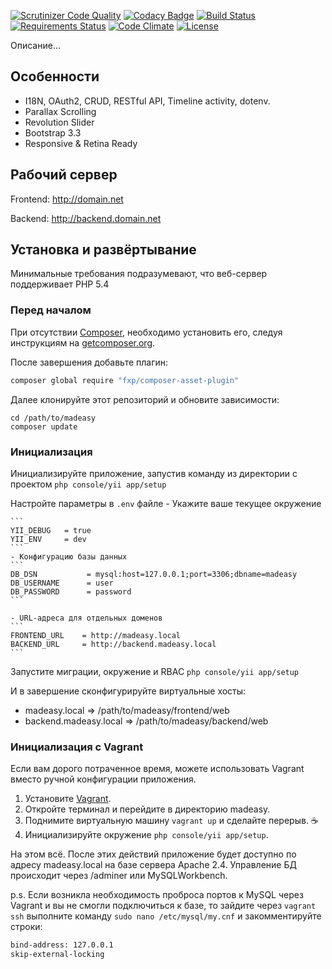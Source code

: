 [![Scrutinizer Code Quality](https://scrutinizer-ci.com/g/Exoticness/madeasy/badges/quality-score.png?b=master)](https://scrutinizer-ci.com/g/Exoticness/madeasy/?branch=master) [![Codacy Badge](https://img.shields.io/badge/codacy-B-brightgreen.svg)](https://www.codacy.com/app/roof1rst/list) [![Build Status](https://scrutinizer-ci.com/g/Exoticness/madeasy/badges/build.png?b=master)](https://scrutinizer-ci.com/g/Exoticness/madeasy/build-status/master) [![Requirements Status](https://requires.io/github/Exoticness/madeasy/requirements.svg?branch=master)](https://requires.io/github/Exoticness/madeasy/requirements/?branch=master) [![Code Climate](https://img.shields.io/codeclimate/github/kabisaict/flow.svg)]() [![License](https://img.shields.io/badge/licence-GPLv3-brightgreen.svg?style=flat)]()

Описание...


Особенности
--------
- I18N, OAuth2, CRUD, RESTful API, Timeline activity, dotenv.
- Parallax Scrolling
- Revolution Slider
- Bootstrap 3.3
- Responsive & Retina Ready

Рабочий сервер
----
Frontend:
http://domain.net

Backend:
http://backend.domain.net

Установка и развёртывание
------------

Минимальные требования подразумевают, что веб-сервер поддерживает PHP 5.4

### Перед началом
При отсутствии [Composer](http://getcomposer.org/), необходимо установить его, следуя инструкциям на [getcomposer.org](http://getcomposer.org/doc/00-intro.md#installation-nix).

После завершения добавьте плагин:
```bash
composer global require "fxp/composer-asset-plugin"
```

Далее клонируйте этот репозиторий и обновите зависимости:
```
cd /path/to/madeasy
composer update
```

### Инициализация

Инициализируйте приложение, запустив команду из директории с проектом
```php console/yii app/setup```

Настройте параметры в `.env` файле
	- Укажите ваше текущее окружение
	
	```
	YII_DEBUG   = true
	YII_ENV     = dev
	```
	- Конфигурацию базы данных
	```
	DB_DSN           = mysql:host=127.0.0.1;port=3306;dbname=madeasy
	DB_USERNAME      = user
	DB_PASSWORD      = password
	```
	
	- URL-адреса для отдельных доменов
	```
	FRONTEND_URL    = http://madeasy.local
	BACKEND_URL     = http://backend.madeasy.local
	```

Запустите миграции, окружение и RBAC
```php console/yii app/setup```

И в завершение сконфигурируйте виртуальные хосты:
- madeasy.local => /path/to/madeasy/frontend/web
- backend.madeasy.local => /path/to/madeasy/backend/web

### Инициализация c Vagrant
Если вам дорого потраченное время, можете использовать Vagrant вместо ручной конфигурации приложения.

1. Установите [Vagrant](https://www.vagrantup.com/).
2. Откройте терминал и перейдите в директорию madeasy.
3. Поднимите виртуальную машину ```vagrant up``` и сделайте перерыв. :coffee:
4. Инициализируйте окружение ```php console/yii app/setup```.

На этом всё. После этих действий приложение будет доступно по адресу madeasy.local на базе сервера Apache 2.4. Управление БД происходит через /adminer или MySQLWorkbench.

p.s. Если возникла необходимость проброса портов к MySQL через Vagrant и вы не смогли подключиться к базе, то зайдите через ```vagrant ssh``` выполните команду ```sudo nano /etc/mysql/my.cnf``` и закомментируйте строки:
```bash
bind-address: 127.0.0.1
skip-external-locking
```

